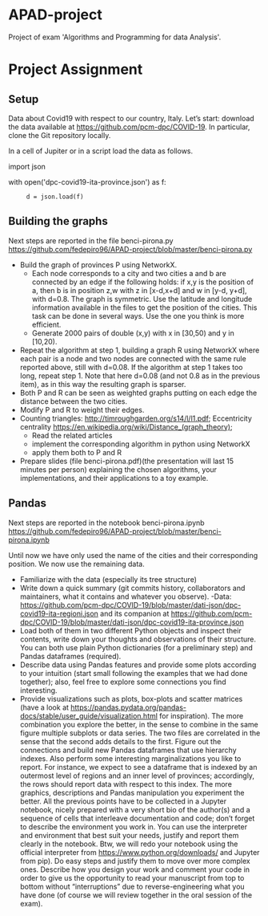 # APAD-project
Project of exam 'Algorithms and Programming for data Analysis'.

# Project Assignment
## Setup

Data about Covid19 with respect to our country, Italy.
Let’s start: download the data available at https://github.com/pcm-dpc/COVID-19. In particular, clone the Git repository locally.

In a cell of Jupiter or in a script load the data as follows.

import json

with open('dpc-covid19-ita-province.json') as f:

         d = json.load(f)

## Building the graphs
Next steps are reported in the file benci-pirona.py https://github.com/fedepiro96/APAD-project/blob/master/benci-pirona.py

- Build the graph of provinces P using NetworkX.
  - Each node corresponds to a city and two cities a and b are connected by an edge if the following holds: if x,y is the position of a, then b is in position z,w with z in [x-d,x+d] and w in [y-d, y+d], with d=0.8. The graph is symmetric. Use the latitude and longitude information available in the files to get the position of the cities. This task can be done in several ways. Use the one you think is more efficient.
  - Generate 2000 pairs of double (x,y) with x in [30,50) and y in [10,20).
- Repeat the algorithm at step 1, building a graph R using NetworkX where each pair is a node and two nodes are connected with the same rule reported above, still with d=0.08. If the algorithm at step 1 takes too long, repeat step 1. Note that here d=0.08 (and not 0.8 as in the previous item), as in this way the resulting graph is sparser.
- Both P and R can be seen as weighted graphs putting on each edge the distance between the two cities.
- Modify P and R to weight their edges.
- Counting triangles: http://timroughgarden.org/s14/l/l1.pdf;
  Eccentricity centrality https://en.wikipedia.org/wiki/Distance_(graph_theory);
  - Read the related articles
  - implement the corresponding algorithm in python using NetworkX
  - apply them both to P and R
- Prepare slides (file benci-pirona.pdf)(the presentation will last 15 minutes per person) explaining the chosen algorithms, your implementations, and their applications to a toy example.

## Pandas
Next steps are reported in the notebook benci-pirona.ipynb https://github.com/fedepiro96/APAD-project/blob/master/benci-pirona.ipynb

Until now we have only used the name of the cities and their corresponding position. We now use the remaining data.

- Familiarize with the data (especially its tree structure)
- Write down a quick summary (git commits history, collaborators and maintainers, what it contains and whatever you observe).
-Data: https://github.com/pcm-dpc/COVID-19/blob/master/dati-json/dpc-covid19-ita-regioni.json and its companion at https://github.com/pcm-dpc/COVID-19/blob/master/dati-json/dpc-covid19-ita-province.json
- Load both of them in two different Python objects and inspect their contents, write down your thoughts and observations of their structure. You can both use plain Python dictionaries (for a preliminary step) and Pandas dataframes (required).
- Describe data using Pandas features and provide some plots according to your intuition (start small following the examples that we had done together); also, feel free to explore some connections you find interesting.
- Provide visualizations such as plots, box-plots and scatter matrices (have a look at https://pandas.pydata.org/pandas-docs/stable/user_guide/visualization.html  for inspiration). The more combination you explore the better, in the sense to combine in the same figure multiple subplots or data series.
The two files are correlated in the sense that the second adds details to the first. Figure out the connections and build new Pandas dataframes that use hierarchy indexes. Also perform some interesting marginalizations you like to report.
For instance, we expect to see a dataframe that is indexed by an outermost level of regions and an inner level of provinces; accordingly, the rows should report data with respect to this index.
The more graphics, descriptions and Pandas manipulation you experiment the better.
All the previous points have to be collected in a Jupyter notebook, nicely prepared with a very short bio of the author(s) and a sequence of cells that interleave documentation and code; don’t forget to describe the environment you work in.
You can use the interpreter and environment that best suit your needs, justify and report them clearly in the notebook. Btw, we will redo your notebook using the official interpreter from https://www.python.org/downloads/ and Jupyter from pip).
Do easy steps and justify them to move over more complex ones. Describe how you design your work and comment your code in order to give us the opportunity to read your manuscript from top to bottom without “interruptions” due to reverse-engineering what you have done (of course we will review together in the oral session of the exam).
